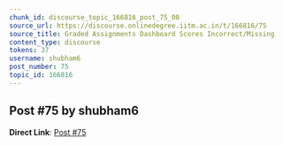```yaml
---
chunk_id: discourse_topic_166816_post_75_00
source_url: https://discourse.onlinedegree.iitm.ac.in/t/166816/75
source_title: Graded Assignments Dashboard Scores Incorrect/Missing
content_type: discourse
tokens: 37
username: shubham6
post_number: 75
topic_id: 166816
---
```


## Post #75 by shubham6

**Direct Link**: [Post #75](https://discourse.onlinedegree.iitm.ac.in/t/166816/75)
